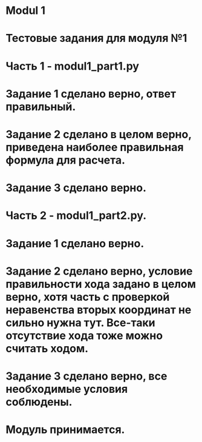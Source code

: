 # Modul 1

#	Тестовые задания для модуля №1
#	Часть 1 - modul1_part1.py
#		Задание 1 сделано верно, ответ правильный.
#		Задание 2 сделано в целом верно, приведена наиболее правильная формула для расчета.
#		Задание 3 сделано верно.
#	Часть 2 - modul1_part2.py.
#		Задание 1 сделано верно.
#		Задание 2 сделано верно, условие правильности хода задано в целом верно, хотя часть с проверкой неравенства вторых координат не сильно нужна тут. Все-таки отсутствие хода тоже можно считать ходом.
#		Задание 3 сделано верно, все необходимые условия соблюдены.
# Модуль принимается.
